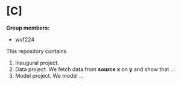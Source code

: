 # \[C\]

**Group members:**
- wvf224

This repository contains  
1. Inaugural project. 
2. Data project. We fetch data from **source x** on **y** and show that ...
3. Model project. We model ...
